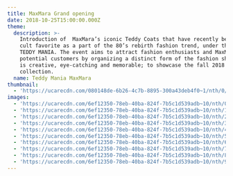 ```yaml
---
title: MaxMara Grand opening
date: 2018-10-25T15:00:00.000Z
theme:
  description: >-
    Introduction of  MaxMara’s iconic Teddy Coats that have recently become a
    cult favorite as a part of the 80’s rebirth fashion trend, under the title
    TEDDY MANIA. The event aims to attract fashion enthusiasts and MaxMara
    potential customers by organizing a distinct form of the fashion show that
    is creative, eye-catching and memorable; to showcase the fall 2018
    collection.  
  name: Teddy Mania MaxMara
thumbnail:
  - 'https://ucarecdn.com/080148de-6b26-4c7b-8895-300a43deb4f0~1/nth/0/'
images:
  - 'https://ucarecdn.com/6ef12350-78eb-40ba-824f-7b5c1d539adb~10/nth/0/'
  - 'https://ucarecdn.com/6ef12350-78eb-40ba-824f-7b5c1d539adb~10/nth/1/'
  - 'https://ucarecdn.com/6ef12350-78eb-40ba-824f-7b5c1d539adb~10/nth/2/'
  - 'https://ucarecdn.com/6ef12350-78eb-40ba-824f-7b5c1d539adb~10/nth/3/'
  - 'https://ucarecdn.com/6ef12350-78eb-40ba-824f-7b5c1d539adb~10/nth/4/'
  - 'https://ucarecdn.com/6ef12350-78eb-40ba-824f-7b5c1d539adb~10/nth/5/'
  - 'https://ucarecdn.com/6ef12350-78eb-40ba-824f-7b5c1d539adb~10/nth/6/'
  - 'https://ucarecdn.com/6ef12350-78eb-40ba-824f-7b5c1d539adb~10/nth/7/'
  - 'https://ucarecdn.com/6ef12350-78eb-40ba-824f-7b5c1d539adb~10/nth/8/'
  - 'https://ucarecdn.com/6ef12350-78eb-40ba-824f-7b5c1d539adb~10/nth/9/'
---
```


